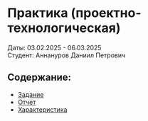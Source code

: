 # Практика  (проектно-технологическая)
Даты: 03.02.2025 - 06.03.2025  
Студент: Аннануров Даниил Петрович

## Содержание:
- [Задание](https://github.com/Daniyarsick/pract6-3-year/blob/main/%D0%B7%D0%B0%D0%B4%D0%B0%D0%BD%D0%B8%D0%B5_%D0%BF%D1%80%D0%B0%D0%BA%D1%82%D0%B8%D0%BA%D0%B0_3%D0%BA%D1%83%D1%80%D1%81.pdf)
- [Отчет](отчет_3курс.pdf)
- [Характеристика]()
